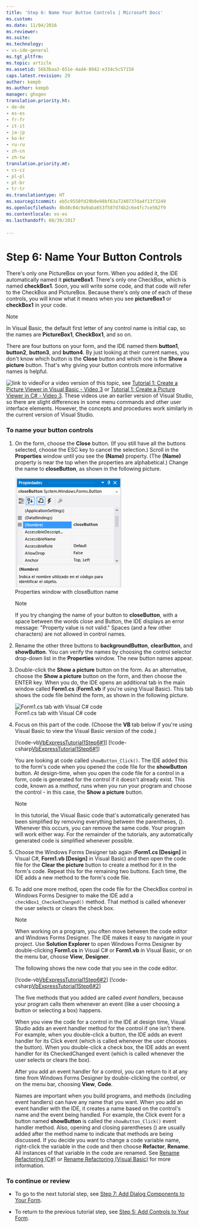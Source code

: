 ```yaml
---
title: 'Step 6: Name Your Button Controls | Microsoft Docs'
ms.custom: 
ms.date: 11/04/2016
ms.reviewer: 
ms.suite: 
ms.technology:
- vs-ide-general
ms.tgt_pltfrm: 
ms.topic: article
ms.assetid: 56b3baa3-651e-4ad4-8942-e334c5c57158
caps.latest.revision: 29
author: kempb
ms.author: kempb
manager: ghogen
translation.priority.ht:
- de-de
- es-es
- fr-fr
- it-it
- ja-jp
- ko-kr
- ru-ru
- zh-cn
- zh-tw
translation.priority.mt:
- cs-cz
- pl-pl
- pt-br
- tr-tr
ms.translationtype: HT
ms.sourcegitcommit: eb5c9550fd29b0e98bf63a7240737da4f13f3249
ms.openlocfilehash: 8bd8c04c9a9aba653f587d74b2c6e4fc7ce562f9
ms.contentlocale: es-es
ms.lasthandoff: 08/30/2017

---
```

# <a name="step-6-name-your-button-controls"></a>Step 6: Name Your Button Controls
There's only one PictureBox on your form. When you added it, the IDE automatically named it **pictureBox1**. There's only one CheckBox, which is named **checkBox1**. Soon, you will write some code, and that code will refer to the CheckBox and PictureBox. Because there's only one of each of these controls, you will know what it means when you see **pictureBox1** or **checkBox1** in your code.  
  
> [!NOTE]
>  In Visual Basic, the default first letter of any control name is initial cap, so the names are **PictureBox1**, **CheckBox1**, and so on.  
  
 There are four buttons on your form, and the IDE named them **button1**, **button2**, **button3**, and **button4**. By just looking at their current names, you don't know which button is the **Close** button and which one is the **Show a picture** button. That's why giving your button controls more informative names is helpful.  
  
 ![link to video](../data-tools/media/playvideo.gif "PlayVideo")For a video version of this topic, see [Tutorial 1: Create a Picture Viewer in Visual Basic - Video 3](http://go.microsoft.com/fwlink/?LinkId=205213) or [Tutorial 1: Create a Picture Viewer in C# - Video 3](http://go.microsoft.com/fwlink/?LinkId=205202). These videos use an earlier version of Visual Studio, so there are slight differences in some menu commands and other user interface elements. However, the concepts and procedures work similarly in the current version of Visual Studio.  
  
### <a name="to-name-your-button-controls"></a>To name your button controls  
  
1.  On the form, choose the **Close** button. (If you still have all the buttons selected, choose the ESC key to cancel the selection.) Scroll in the **Properties** window until you see the **(Name)** property. (The **(Name)** property is near the top when the properties are alphabetical.) Change the name to **closeButton**, as shown in the following picture.  
  
     ![Properties window with closeButton name](../ide/media/express_setnameproperty.png "Express_SetNameProperty")  
Properties window with closeButton name  
  
    > [!NOTE]
    >  If you try changing the name of your button to **closeButton**, with a space between the words close and Button, the IDE displays an error message: "Property value is not valid." Spaces (and a few other characters) are not allowed in control names.  
  
2.  Rename the other three buttons to **backgroundButton**, **clearButton**, and **showButton**. You can verify the names by choosing the control selector drop-down list in the **Properties** window. The new button names appear.  
  
3.  Double-click the **Show a picture** button on the form. As an alternative, choose the **Show a picture** button on the form, and then choose the ENTER key. When you do, the IDE opens an additional tab in the main window called **Form1.cs** (**Form1.vb** if you're using Visual Basic). This tab shows the code file behind the form, as shown in the following picture.  
  
     ![Form1.cs tab with Visual C&#35; code](../ide/media/express_showbuttoncode.png "Express_ShowButtonCode")  
Form1.cs tab with Visual C# code  
  
4.  Focus on this part of the code. (Choose the **VB** tab below if you're using Visual Basic to view the Visual Basic version of the code.)  
  
     [!code-vb[VbExpressTutorial1Step6#1](../ide/codesnippet/VisualBasic/step-6-name-your-button-controls_1.vb)]  [!code-csharp[VbExpressTutorial1Step6#1](../ide/codesnippet/CSharp/step-6-name-your-button-controls_1.cs)]  
  
     You are looking at code called `showButton_Click()`. The IDE added this to the form's code when you opened the code file for the **showButton** button. At design-time, when you open the code file for a control in a form, code is generated for the control if it doesn't already exist. This code, known as a *method*, runs when you run your program and choose the control - in this case, the **Show a picture** button.  
  
    > [!NOTE]
    >  In this tutorial, the Visual Basic code that's automatically generated has been simplified by removing everything between the parentheses, (). Whenever this occurs, you can remove the same code. Your program will work either way. For the remainder of the tutorials, any automatically generated code is simplified whenever possible.  
  
5.  Choose the Windows Forms Designer tab again (**Form1.cs [Design]** in Visual C#, **Form1.vb [Design]** in Visual Basic) and then open the code file for the **Clear the picture** button to create a method for it in the form's code. Repeat this for the remaining two buttons. Each time, the IDE adds a new method to the form's code file.  
  
6.  To add one more method, open the code file for the CheckBox control in Windows Forms Designer to make the IDE add a `checkBox1_CheckedChanged()` method. That method is called whenever the user selects or clears the check box.  
  
    > [!NOTE]
    >  When working on a program, you often move between the code editor and Windows Forms Designer. The IDE makes it easy to navigate in your project. Use **Solution Explorer** to open Windows Forms Designer by double-clicking **Form1.cs** in Visual C# or **Form1.vb** in Visual Basic, or on the menu bar, choose **View**, **Designer**.  
  
     The following shows the new code that you see in the code editor.  
  
     [!code-vb[VbExpressTutorial1Step6#2](../ide/codesnippet/VisualBasic/step-6-name-your-button-controls_2.vb)]  [!code-csharp[VbExpressTutorial1Step6#2](../ide/codesnippet/CSharp/step-6-name-your-button-controls_2.cs)]  
  
     The five methods that you added are called *event handlers*, because your program calls them whenever an event (like a user choosing a button or selecting a box) happens.  
  
     When you view the code for a control in the IDE at design time, Visual Studio adds an event handler method for the control if one isn't there. For example, when you double-click a button, the IDE adds an event handler for its Click event (which is called whenever the user chooses the button). When you double-click a check box, the IDE adds an event handler for its CheckedChanged event (which is called whenever the user selects or clears the box).  
  
     After you add an event handler for a control, you can return to it at any time from Windows Forms Designer by double-clicking the control, or on the menu bar, choosing **View**, **Code**.  
  
     Names are important when you build programs, and methods (including event handlers) can have any name that you want. When you add an event handler with the IDE, it creates a name based on the control's name and the event being handled. For example, the Click event for a button named **showButton** is called the `showButton_Click()` event handler method. Also, opening and closing parentheses () are usually added after the method name to indicate that methods are being discussed. If you decide you want to change a code variable name, right-click the variable in the code and then choose **Refactor**, **Rename**. All instances of that variable in the code are renamed. See [Rename Refactoring (C#)](../csharp-ide/refactoring/rename.md) or [Rename Refactoring (Visual Basic)](../vb-ide/refactoring/rename.md) for more information.
  
### <a name="to-continue-or-review"></a>To continue or review  
  
-   To go to the next tutorial step, see [Step 7: Add Dialog Components to Your Form](../ide/step-7-add-dialog-components-to-your-form.md).  
  
-   To return to the previous tutorial step, see [Step 5: Add Controls to Your Form](../ide/step-5-add-controls-to-your-form.md).
